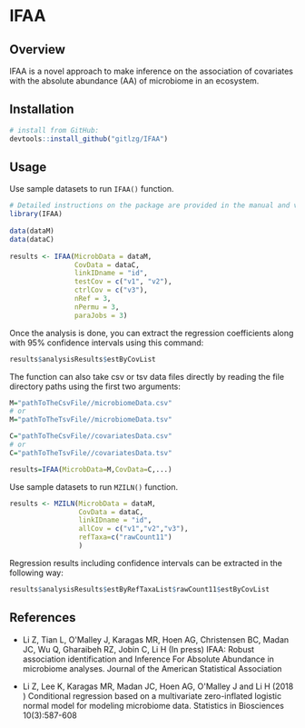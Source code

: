 # IFAA 

## Overview

IFAA is a novel approach to make inference on the association of covariates with the absolute abundance (AA) of microbiome in an ecosystem. 

## Installation
```r
# install from GitHub:
devtools::install_github("gitlzg/IFAA")
```
## Usage

Use sample datasets to run `IFAA()` function.
```r
# Detailed instructions on the package are provided in the manual and vignette
library(IFAA)
 
data(dataM)
data(dataC)
 
results <- IFAA(MicrobData = dataM,
                CovData = dataC,
                linkIDname = "id",
                testCov = c("v1", "v2"),
                ctrlCov = c("v3"),
                nRef = 3,
                nPermu = 3,
                paraJobs = 3)
```


Once the analysis is done, you can extract the regression coefficients along with 95% confidence intervals using this command:
```r
results$analysisResults$estByCovList
```

The function can also take csv or tsv data files directly by reading the file directory paths using the first two arguments:
```r
M="pathToTheCsvFile//microbiomeData.csv" 
# or 
M="pathToTheTsvFile//microbiomeData.tsv"

C="pathToTheCsvFile//covariatesData.csv" 
# or 
C="pathToTheTsvFile//covariatesData.tsv"

results=IFAA(MicrobData=M,CovData=C,...)
```


Use sample datasets to run `MZILN()` function.
```r
results <- MZILN(MicrobData = dataM,
                 CovData = dataC,
                 linkIDname = "id",
                 allCov = c("v1","v2","v3"),
                 refTaxa=c("rawCount11")
                 )
```
Regression results including confidence intervals can be extracted in the following way:
```r
results$analysisResults$estByRefTaxaList$rawCount11$estByCovList
```

## References 
- Li Z, Tian L, O'Malley J, Karagas MR, Hoen AG, Christensen BC, Madan JC, Wu Q, Gharaibeh RZ, Jobin C, Li H (In press) IFAA: Robust association identification and Inference For Absolute Abundance in microbiome analyses. Journal of the American Statistical Association

- Li Z, Lee K, Karagas MR, Madan JC, Hoen AG, O'Malley J and Li H (2018 ) Conditional regression based on a multivariate zero-inflated logistic normal model for modeling microbiome data. Statistics in Biosciences  10(3):587-608
